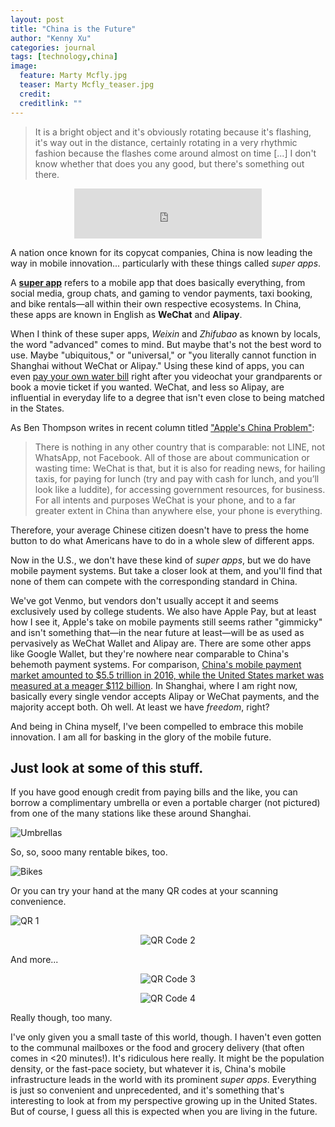 ```yaml
---
layout: post
title: "China is the Future"
author: "Kenny Xu"
categories: journal
tags: [technology,china]
image:
  feature: Marty Mcfly.jpg
  teaser: Marty Mcfly_teaser.jpg
  credit:
  creditlink: ""
---
```

>It is a bright object and it's obviously rotating because it's flashing, it's way out in the distance, certainly rotating in a very rhythmic fashion because the flashes come around almost on time [...] I don't know whether that does you any good, but there's something out there.

<div style='text-align:center'><iframe src="https://open.spotify.com/embed?uri=spotify:track:2KHRENHQzTIQ001nlP9Gdc" width="300" height="80" frameborder="0" allowtransparency="true"></iframe>
</div>

A nation once known for its copycat companies, China is now leading the way in mobile innovation... particularly with these things called _super apps_.

A **[super app](http://www.whatsonweibo.com/whatswechat/)** refers to a mobile app that does basically everything, from social media, group chats, and gaming to vendor payments, taxi booking, and bike rentals—all within their own respective ecosystems. In China, these apps are known in English as **WeChat** and **Alipay**.

When I think of these super apps, _Weixin_ and _Zhifubao_ as known by locals, the word "advanced" comes to mind. But maybe that's not the best word to use. Maybe "ubiquitous," or "universal," or "you literally cannot function in Shanghai without WeChat or Alipay." Using these kind of apps, you can even [pay your own water bill](https://www.beijing-kids.com/blog/2015/10/13/net-savings-paying-for-utilities-on-wechat-wallet-and-alipay/) right after you videochat your grandparents or book a movie ticket if you wanted. WeChat, and less so Alipay, are influential in everyday life to a degree that isn't even close to being matched in the States.

As Ben Thompson writes in recent column titled ["Apple's China Problem"](https://stratechery.com/2017/apples-china-problem/):

>There is nothing in any other country that is comparable: not LINE, not WhatsApp, not Facebook. All of those are about communication or wasting time: WeChat is that, but it is also for reading news, for hailing taxis, for paying for lunch (try and pay with cash for lunch, and you’ll look like a luddite), for accessing government resources, for business. For all intents and purposes WeChat is your phone, and to a far greater extent in China than anywhere else, your phone is everything.

Therefore, your average Chinese citizen doesn't have to press the home button to do what Americans have to do in a whole slew of different apps.

Now in the U.S., we don't have these kind of _super apps_, but we do have mobile payment systems. But take a closer look at them, and you'll find that none of them can compete with the corresponding standard in China.

We've got Venmo, but vendors don't usually accept it and seems exclusively used by college students. We also have Apple Pay, but at least how I see it, Apple's take on mobile payments still seems rather "gimmicky" and isn't something that—in the near future at least—will be as used as pervasively as WeChat Wallet and Alipay are. There are some other apps like Google Wallet, but they're nowhere near comparable to China's behemoth payment systems. For comparison, [China's mobile payment market amounted to $5.5 trillion in 2016, while the United States market was measured at a meager $112 billion](https://www.ft.com/content/00585722-ef42-11e6-930f-061b01e23655?mhq5j=e3). In Shanghai, where I am right now, basically every single vendor accepts Alipay or WeChat payments, and the majority accept both. Oh well. At least we have _freedom_, right?

And being in China myself, I've been compelled to embrace this mobile innovation. I am all for basking in the glory of the mobile future.

## Just look at some of this stuff.
If you have good enough credit from paying bills and the like, you can borrow a complimentary umbrella or even a portable charger (not pictured) from one of the many stations like these around Shanghai.

![Umbrellas](/kennythexu/images/umbrellas.JPG "Umbrellas WOW")

So, so, sooo many rentable bikes, too.

![Bikes](/kennythexu/images/Bikes.JPG "Rentable Bikes")

Or you can try your hand at the many QR codes at your scanning convenience.

![QR 1](/kennythexu/images/QR1.JPG "QR Code 1")

<p style="text-align:center;"><img src="/kennythexu/images/QR2.JPG" alt="QR Code 2"></p>

And more...

<p style="text-align:center;"><img src="/kennythexu/images/QR4.JPG" alt="QR Code 3"></p>

<p style="text-align:center;"><img src="/kennythexu/images/QR3.JPG" alt="QR Code 4"></p>

Really though, too many.

I've only given you a small taste of this world, though. I haven't even gotten to the communal mailboxes or the food and grocery delivery (that often comes in <20 minutes!). It's ridiculous here really. It might be the population density, or the fast-pace society, but whatever it is, China's mobile infrastructure leads in the world with its prominent _super apps_. Everything is just so convenient and unprecedented, and it's something that's interesting to look at from my perspective growing up in the United States. But of course, I guess all this is expected when you are living in the future.
